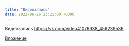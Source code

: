```yaml
---
title: "Видеозапись"
date: 2022-06-26 23:21:00 +0300
---
```


Видеозапись
https://vk.com/video41076938_456239536

[Вложение](https://vk.com/video41076938_456239536)
